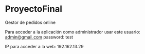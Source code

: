 # ProyectoFinal
Gestor de pedidos online


Para acceder a la aplicación como administrador usar este usuario:
admin@gmail.com 
password: test

IP para acceder a la web: 192.162.13.29

